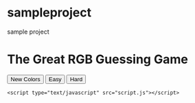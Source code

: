# sampleproject
sample project
<html>
<head>
	<title>Color Game</title>
	<link rel="stylesheet" type="text/css" href="style.css">
	<link href='https://fonts.googleapis.com/css?family=Raleway:300' rel='stylesheet' type='text/css'>	

</head>
<body>
	<h1>The Great <span id="color-display">RGB</span> Guessing Game</h1>
	<div id ="stripe">
		<button id="reset">New Colors</button>
		<span id="message"></span>
		<button class="mode">Easy</button>
		<button class="mode selected">Hard</button>
	</div>
	<div id="container">
		<div class="square"></div>
		<div class="square"></div>
		<div class="square"></div>
		<div class="square"></div>
		<div class="square"></div>
		<div class="square"></div>
	</div>

	<script type="text/javascript" src="script.js"></script>
<!-- 	<script type="text/javascript" src="colorGame.js"></script>
 --></body>
</html>
